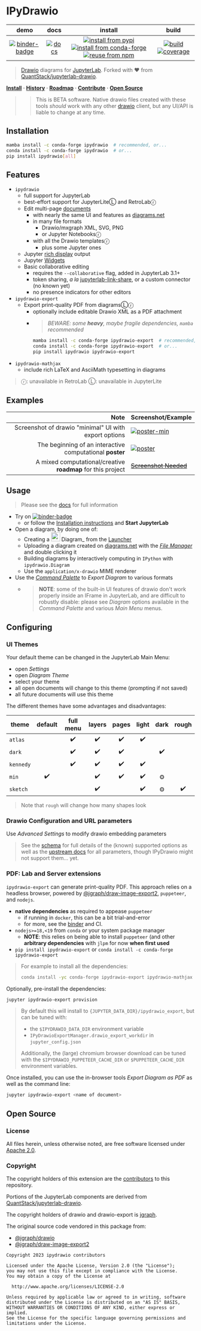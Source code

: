 # IPyDrawio

|            demo             |            docs             |                                                            install                                                             |                               build                                |
| :-------------------------: | :-------------------------: | :----------------------------------------------------------------------------------------------------------------------------: | :----------------------------------------------------------------: |
| [![binder-badge][]][binder] | [![docs][docs-badge]][docs] | [![install from pypi][pypi-badge]][pypi] [![install from conda-forge][conda-badge]][conda] [![reuse from npm][npm-badge]][npm] | [![build][workflow-badge]][workflow] [![coverage][cov-badge]][cov] |

> [Drawio][] diagrams for [JupyterLab][]. Forked with ❤️ from
> [QuantStack/jupyterlab-drawio][].

**[Install](#installation)** &middot; **[History]** &middot; **[Roadmap]** &middot;
**[Contribute][contributing]** &middot; **[Open Source](#open-source)**

> > This is BETA software. Native drawio files created with these tools _should_ work
> > with any other [drawio][] client, but any UI/API is liable to change at any time.

## Installation

```bash
mamba install -c conda-forge ipydrawio  # recommended, or...
conda install -c conda-forge ipydrawio  # or...
pip install ipydrawio[all]
```

## Features

- `ipydrawio`
  - full support for JupyterLab
  - best-effort support for JupyterLiteⓁ and RetroLabⓡ
  - Edit multi-page [documents][]
    - with nearly the same UI and features as [diagrams.net][drawio]
    - in many file formats
      - Drawio/mxgraph XML, SVG, PNG
      - or Jupyter Notebooksⓡ
    - with all the Drawio templatesⓡ
      - plus some Jupyter ones
  - Jupyter [rich display][] output
  - Jupyter [Widgets][]
  - Basic collaborative editing
    - requires the `--collaborative` flag, added in JupyterLab 3.1+
    - token sharing, _a la_ [jupyterlab-link-share], or a custom connector (no known
      yet)
    - no presence indicators for other editors
- `ipydrawio-export`
  - Export print-quality PDF from diagramsⓁⓡ
    - optionally include editable Drawio XML as a PDF attachment
    - > _BEWARE: some **heavy**, maybe fragile dependencies, `mamba` recommended_
      ```bash
      mamba install -c conda-forge ipydrawio-export  # recommended, or...
      conda install -c conda-forge ipydrawio-export  # or...
      pip install ipydrawio ipydrawio-export
      ```
- `ipydrawio-mathjax`
  - include rich LaTeX and AsciiMath typesetting in diagrams

> ⓡ: unavailable in RetroLab Ⓛ: unavailable in JupyterLite

## Examples

|                                                        Note | Screenshot/Example               |
| ----------------------------------------------------------: | :------------------------------- |
|       Screenshot of drawio "minimal" UI with export options | [![poster-min]][poster-min]      |
|    The beginning of an interactive computational **poster** | [![poster][]][poster]            |
| A mixed computational/creative **roadmap** for this project | [~~Screenshot Needed~~][roadmap] |

## Usage

> Please see the [docs] for full information

- Try on [![binder-badge][]][binder]
  - or follow the [Installation instructions](#installation) and **Start JupyterLab**
- Open a diagram, by doing one of:
  - Creating a
    <img src="https://raw.githubusercontent.com/deathbeds/ipydrawio/main/packages/ipydrawio/style/img/drawio.svg" width="24"/>
    Diagram\_ from the [Launcher][]
  - Uploading a diagram created on [diagrams.net](https://diagrams.net) with the _[File
    Manager][]_ and double clicking it
  - Building diagrams by interactively computing in `IPython` with `ipydrawio.Diagram`
  - Use the `application/x-drawio` MIME renderer
- Use the _[Command Palette][]_ to _Export Diagram_ to various formats
  - > **NOTE**: some of the built-in UI features of drawio don't work properly inside an
    > IFrame in JupyterLab, and are difficult to robustly disable: please see _Diagram_
    > options available in the _Command Palette_ and various _Main Menu_ menus.

## Configuring

### UI Themes

Your default theme can be changed in the JupyterLab Main Menu:

- open _Settings_
- open _Diagram Theme_
- select your theme
- all open documents will change to this theme (prompting if not saved)
- all future documents will use this theme

The different themes have some advantages and disadvantages:

| theme     | default | full menu | layers | pages | light | dark | rough |
| --------- | :-----: | :-------: | :----: | :---: | :---: | :--: | :---: |
| `atlas`   |         |    ✔️     |   ✔️   |  ✔️   |  ✔️   |      |       |
| `dark`    |         |    ✔️     |   ✔️   |  ✔️   |       |  ✔️  |       |
| `kennedy` |         |    ✔️     |   ✔️   |  ✔️   |  ✔️   |      |       |
| `min`     |   ✔️    |           |   ✔️   |  ✔️   |  ✔️   |  ⚙️  |       |
| `sketch`  |         |           |   ✔️   |       |  ✔️   |  ⚙️  |  ✔️   |

> Note that `rough` will change how many shapes look

### Drawio Configuration and URL parameters

Use _Advanced Settings_ to modify drawio embedding parameters

> See the [schema] for full details of the (known) supported options as well as the
> [upstream docs] for all parameters, though IPyDrawio might not support them... yet.

[schema]: https://ipydrawio.readthedocs.io/en/stable/api/schema.html
[upstream docs]: https://www.diagrams.net/doc/faq/supported-url-parameters

### PDF: Lab and Server extensions

`ipydrawio-export` can generate print-quality PDF. This approach relies on a headless
browser, powered by [@jgraph/draw-image-export2], `puppeteer`, and `nodejs`.

- **native dependencies** as required to appease `puppeteer`
  - if running in `docker`, this can be a bit trial-and-error
  - for more, see the [binder][apt-txt] and CI.
- `nodejs>=18,<19` from `conda` or your system package manager
  - **NOTE**: this relies on being able to install `puppeteer` (and other **arbitrary
    dependencies** with `jlpm` for now **when first used**
- `pip install ipydrawio-export` or `conda install -c conda-forge ipydrawio-export`

> For example to install all the dependencies:
>
> ```bash
> conda install -yc conda-forge ipydrawio-export ipydrawio-mathjax
> ```

Optionally, pre-install the dependencies:

```bash
jupyter ipydrawio-export provision
```

> By default this will install to `{JUPYTER_DATA_DIR}/ipydrawio_export`, but can be
> tuned with:
>
> - the `$IPYDRAWIO_DATA_DIR` environment variable
> - `IPyDrawioExportManager.drawio_export_workdir` in `jupyter_config.json`
>
> Additionally, the (large) chromium browser download can be tuned with the
> `$IPYDRAWIO_PUPPETEER_CACHE_DIR` or `$PUPPETEER_CACHE_DIR` environment variables.

Once installed, you can use the in-browser tools _Export Diagram as PDF_ as well as the
command line:

```bash
jupyter ipydrawio-export <name of document>
```

## Open Source

### License

All files herein, unless otherwise noted, are free software licensed under [Apache 2.0].

### Copyright

The copyright holders of this extension are the [contributors][] to this repository.

Portions of the JupyterLab components are derived from [QuantStack/jupyterlab-drawio][].

The copyright holders of drawio and drawio-export is [jgraph](http://www.jgraph.com).

The original source code vendored in this package from:

- [@jgraph/drawio][]
- [@jgraph/draw-image-export2][]

```
Copyright 2023 ipydrawio contributors

Licensed under the Apache License, Version 2.0 (the "License");
you may not use this file except in compliance with the License.
You may obtain a copy of the License at

  http://www.apache.org/licenses/LICENSE-2.0

Unless required by applicable law or agreed to in writing, software
distributed under the License is distributed on an "AS IS" BASIS,
WITHOUT WARRANTIES OR CONDITIONS OF ANY KIND, either express or implied.
See the License for the specific language governing permissions and
limitations under the License.
```

[apache 2.0]: https://github.com/deathbeds/ipydrawio/blob/main/LICENSE.txt
[@jgraph/drawio]: https://github.com/jgraph/drawio
[@jgraph/draw-image-export2]: https://github.com/jgraph/draw-image-export2
[jupyterlab]: https://github.com/jupyterlab/jupyterlab
[drawio]: https://www.diagrams.net
[quantstack/jupyterlab-drawio]: https://github.com/QuantStack/jupyterlab-drawio
[contributors]: https://github.com/deathbeds/ipydrawio/graphs/contributors
[history]: https://github.com/deathbeds/ipydrawio/blob/main/CHANGELOG.md
[binder]:
  http://mybinder.org/v2/gh/deathbeds/ipydrawio/main?urlpath=lab/tree/docs/Poster.dio.svg
[binder-badge]: https://mybinder.org/badge_logo.svg
[workflow-badge]:
  https://github.com/deathbeds/ipydrawio/workflows/.github/workflows/ci.yml/badge.svg
[workflow]:
  https://github.com/deathbeds/ipydrawio/actions?query=branch%3Amain+workflow%3A.github%2Fworkflows%2Fci.yml
[roadmap]: https://github.com/deathbeds/ipydrawio/blob/main/docs/ROADMAP.ipynb
[conda-badge]: https://img.shields.io/conda/vn/conda-forge/ipydrawio
[conda]: https://anaconda.org/conda-forge/ipydrawio
[pypi-badge]: https://img.shields.io/pypi/v/ipydrawio
[pypi]: https://pypi.org/project/ipydrawio/
[npm]: https://npmjs.com/package/@deathbeds/ipydrawio
[npm-badge]: https://img.shields.io/npm/v/@deathbeds/ipydrawio
[cov-badge]:
  https://codecov.io/gh/deathbeds/ipydrawio/branch/main/graph/badge.svg?token=9B74VKHQDK
[cov]: https://codecov.io/gh/deathbeds/ipydrawio
[docs-badge]: https://readthedocs.org/projects/ipydrawio/badge/?version=latest
[docs]: https://ipydrawio.rtfd.io
[contributing]: https://github.com/deathbeds/ipydrawio/blob/main/CONTRIBUTING.md
[documents]:
  https://github.com/deathbeds/ipydrawio/blob/main/docs/Diagram%20Document.ipynb
[rich display]:
  https://github.com/deathbeds/ipydrawio/blob/main/docs/Diagram%20Rich%20Display.ipynb
[widgets]: https://github.com/deathbeds/ipydrawio/blob/main/docs/Diagram%20Widgets.ipynb
[puppeteer]: https://github.com/puppeteer/puppeteer
[@jgraph/draw-image-export2]: https://github.com/jgraph/draw-image-export2
[apt-txt]: https://github.com/deathbeds/ipydrawio/blob/main/.binder/apt.txt
[poster-min]:
  https://raw.githubusercontent.com/deathbeds/ipydrawio/main/docs/_static/images/poster.png
[poster]: https://raw.githubusercontent.com/deathbeds/ipydrawio/main/docs/Poster.dio.svg
[roadmap]:
  https://nbviewer.jupyter.org/github/deathbeds/ipydrawio/blob/main/docs/ROADMAP.ipynb
[command palette]:
  https://jupyterlab.readthedocs.io/en/stable/user/commands.html?highlight=command%20palette
[launcher]:
  https://jupyterlab.readthedocs.io/en/stable/user/files.html?highlight=Launcher#creating-files-and-activities
[file manager]: https://jupyterlab.readthedocs.io/en/stable/user/files.html
[jupyterlab-link-share]: https://github.com/jupyterlab-contrib/jupyterlab-link-share
